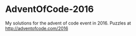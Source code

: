 # AdventOfCode-2016
My solutions for the advent of code event in 2016. Puzzles at http://adventofcode.com/2016
